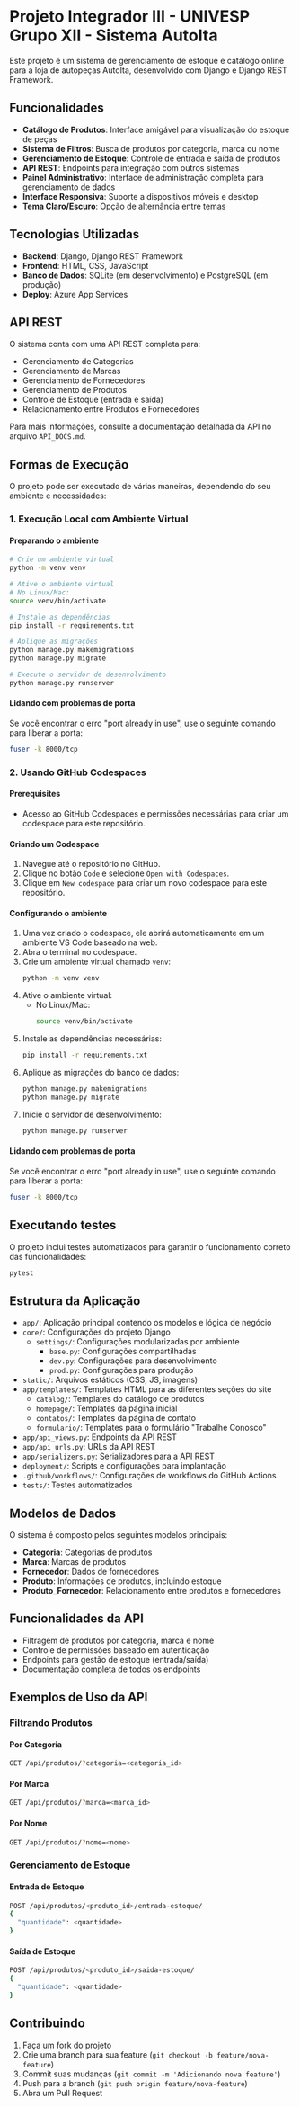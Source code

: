 # Projeto Integrador III - UNIVESP Grupo XII - Sistema AutoIta

Este projeto é um sistema de gerenciamento de estoque e catálogo online para a loja de autopeças AutoIta, desenvolvido com Django e Django REST Framework.

## Funcionalidades

- **Catálogo de Produtos**: Interface amigável para visualização do estoque de peças
- **Sistema de Filtros**: Busca de produtos por categoria, marca ou nome
- **Gerenciamento de Estoque**: Controle de entrada e saída de produtos
- **API REST**: Endpoints para integração com outros sistemas
- **Painel Administrativo**: Interface de administração completa para gerenciamento de dados
- **Interface Responsiva**: Suporte a dispositivos móveis e desktop
- **Tema Claro/Escuro**: Opção de alternância entre temas

## Tecnologias Utilizadas

- **Backend**: Django, Django REST Framework
- **Frontend**: HTML, CSS, JavaScript
- **Banco de Dados**: SQLite (em desenvolvimento) e PostgreSQL (em produção)
- **Deploy**: Azure App Services

## API REST

O sistema conta com uma API REST completa para:

- Gerenciamento de Categorias
- Gerenciamento de Marcas
- Gerenciamento de Fornecedores
- Gerenciamento de Produtos
- Controle de Estoque (entrada e saída)
- Relacionamento entre Produtos e Fornecedores

Para mais informações, consulte a documentação detalhada da API no arquivo `API_DOCS.md`.

## Formas de Execução

O projeto pode ser executado de várias maneiras, dependendo do seu ambiente e necessidades:

### 1. Execução Local com Ambiente Virtual

#### Preparando o ambiente

```bash
# Crie um ambiente virtual
python -m venv venv

# Ative o ambiente virtual
# No Linux/Mac:
source venv/bin/activate

# Instale as dependências
pip install -r requirements.txt

# Aplique as migrações
python manage.py makemigrations
python manage.py migrate

# Execute o servidor de desenvolvimento
python manage.py runserver
```

#### Lidando com problemas de porta

Se você encontrar o erro "port already in use", use o seguinte comando para liberar a porta:

```bash
fuser -k 8000/tcp
```

### 2. Usando GitHub Codespaces

#### Prerequisites

- Acesso ao GitHub Codespaces e permissões necessárias para criar um codespace para este repositório.

#### Criando um Codespace

1. Navegue até o repositório no GitHub.
2. Clique no botão `Code` e selecione `Open with Codespaces`.
3. Clique em `New codespace` para criar um novo codespace para este repositório.

#### Configurando o ambiente

1. Uma vez criado o codespace, ele abrirá automaticamente em um ambiente VS Code baseado na web.
2. Abra o terminal no codespace.
3. Crie um ambiente virtual chamado `venv`:
   ```bash
   python -m venv venv
   ```
4. Ative o ambiente virtual:
   - No Linux/Mac:
     ```bash
     source venv/bin/activate
     ```
5. Instale as dependências necessárias:
   ```bash
   pip install -r requirements.txt
   ```
6. Aplique as migrações do banco de dados:
   ```bash
   python manage.py makemigrations
   python manage.py migrate
   ```
7. Inicie o servidor de desenvolvimento:
   ```bash
   python manage.py runserver
   ```

#### Lidando com problemas de porta

Se você encontrar o erro "port already in use", use o seguinte comando para liberar a porta:

```bash
fuser -k 8000/tcp
```

## Executando testes

O projeto inclui testes automatizados para garantir o funcionamento correto das funcionalidades:

```bash
pytest
```

## Estrutura da Aplicação

- `app/`: Aplicação principal contendo os modelos e lógica de negócio
- `core/`: Configurações do projeto Django
  - `settings/`: Configurações modularizadas por ambiente
    - `base.py`: Configurações compartilhadas
    - `dev.py`: Configurações para desenvolvimento
    - `prod.py`: Configurações para produção
- `static/`: Arquivos estáticos (CSS, JS, imagens)
- `app/templates/`: Templates HTML para as diferentes seções do site
  - `catalog/`: Templates do catálogo de produtos
  - `homepage/`: Templates da página inicial
  - `contatos/`: Templates da página de contato
  - `formulario/`: Templates para o formulário "Trabalhe Conosco"
- `app/api_views.py`: Endpoints da API REST
- `app/api_urls.py`: URLs da API REST
- `app/serializers.py`: Serializadores para a API REST
- `deployment/`: Scripts e configurações para implantação
- `.github/workflows/`: Configurações de workflows do GitHub Actions
- `tests/`: Testes automatizados

## Modelos de Dados

O sistema é composto pelos seguintes modelos principais:

- **Categoria**: Categorias de produtos
- **Marca**: Marcas de produtos
- **Fornecedor**: Dados de fornecedores
- **Produto**: Informações de produtos, incluindo estoque
- **Produto_Fornecedor**: Relacionamento entre produtos e fornecedores

## Funcionalidades da API

- Filtragem de produtos por categoria, marca e nome
- Controle de permissões baseado em autenticação
- Endpoints para gestão de estoque (entrada/saída)
- Documentação completa de todos os endpoints

## Exemplos de Uso da API

### Filtrando Produtos

#### Por Categoria

```bash
GET /api/produtos/?categoria=<categoria_id>
```

#### Por Marca

```bash
GET /api/produtos/?marca=<marca_id>
```

#### Por Nome

```bash
GET /api/produtos/?nome=<nome>
```

### Gerenciamento de Estoque

#### Entrada de Estoque

```bash
POST /api/produtos/<produto_id>/entrada-estoque/
{
  "quantidade": <quantidade>
}
```

#### Saída de Estoque

```bash
POST /api/produtos/<produto_id>/saida-estoque/
{
  "quantidade": <quantidade>
}
```

## Contribuindo

1. Faça um fork do projeto
2. Crie uma branch para sua feature (`git checkout -b feature/nova-feature`)
3. Commit suas mudanças (`git commit -m 'Adicionando nova feature'`)
4. Push para a branch (`git push origin feature/nova-feature`)
5. Abra um Pull Request
